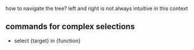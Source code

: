 
how to navigate the tree?
left and right is not always intuitive in this context

## commands for complex selections
 - select {target} in {function}
